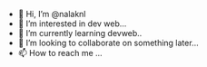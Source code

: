 - 👋 Hi, I’m @nalaknl
- 👀 I’m interested in dev web...
- 🌱 I’m currently learning devweb..
- 💞️ I’m looking to collaborate on something later...
- 📫 How to reach me ...

<!---
nalaknl/nalaknl is a ✨ special ✨ repository because its `README.md` (this file) appears on your GitHub profile.
You can click the Preview link to take a look at your changes.
--->
